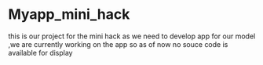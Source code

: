 # Myapp_mini_hack
this is our project for the mini hack
as we need to develop app for our model ,we are currently working on the app
so as of now no souce code is available for display
